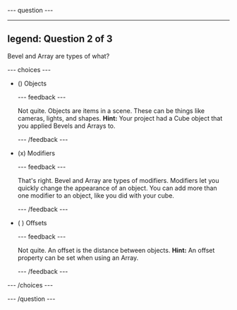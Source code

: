 
--- question ---

---
legend: Question 2 of 3
---

Bevel and Array are types of what?

--- choices ---

- () Objects

  --- feedback ---

  Not quite. Objects are items in a scene. These can be things like cameras, lights, and shapes. **Hint:** Your project had a Cube object that you applied Bevels and Arrays to.

  --- /feedback ---

- (x) Modifiers

  --- feedback ---

  That's right. Bevel and Array are types of modifiers. Modifiers let you quickly change the appearance of an object. You can add more than one modifier to an object, like you did with your cube.

  --- /feedback ---

- ( ) Offsets

  --- feedback ---

  Not quite. An offset is the distance between objects. **Hint:** An offset property can be set when using an Array.

  --- /feedback ---

--- /choices ---

--- /question ---
